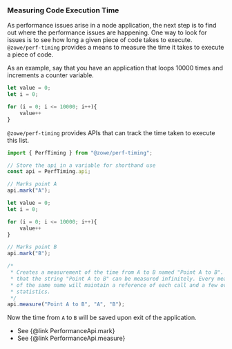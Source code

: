 ### Measuring Code Execution Time
As performance issues arise in a node application, the next step is to find out where the performance issues are happening. One way to look for issues is to see how long a given piece of code takes to execute. `@zowe/perf-timing` provides a means to measure the time it takes to execute a piece of code.

As an example, say that you have an application that loops 10000 times and increments a counter variable.

```TypeScript
let value = 0;
let i = 0;

for (i = 0; i <= 10000; i++){
    value++
}
```

`@zowe/perf-timing` provides APIs that can track the time taken to execute this list.

```TypeScript
import { PerfTiming } from "@zowe/perf-timing";

// Store the api in a variable for shorthand use
const api = PerfTiming.api;

// Marks point A
api.mark("A");

let value = 0;
let i = 0;

for (i = 0; i <= 10000; i++){
    value++
}

// Marks point B
api.mark("B");

/*
 * Creates a measurement of the time from A to B named "Point A to B". Note
 * that the string "Point A to B" can be measured infinitely. Every measurement
 * of the same name will maintain a reference of each call and a few overall
 * statistics.
 */
api.measure("Point A to B", "A", "B");
```

Now the time from `A` to `B` will be saved upon exit of the application.

- See {@link PerformanceApi.mark}
- See {@link PerformanceApi.measure}
